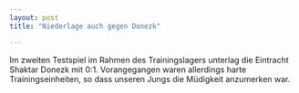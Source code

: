 ```yaml
---
layout: post
title: "Niederlage auch gegen Donezk"

---
```


Im zweiten Testspiel im Rahmen des Trainingslagers unterlag die Eintracht Shaktar Donezk mit 0:1. Vorangegangen waren allerdings harte Trainingseinheiten, so dass unseren Jungs die Müdigkeit anzumerken war.


